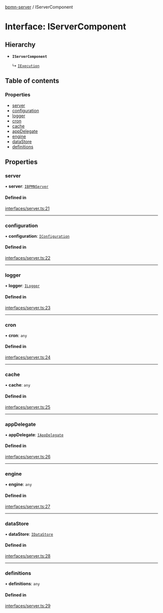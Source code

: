 [bpmn-server](../readme.md) / IServerComponent

# Interface: IServerComponent

## Hierarchy

- **`IServerComponent`**

  ↳ [`IExecution`](IExecution.md)

## Table of contents

### Properties

- [server](IServerComponent.md#server)
- [configuration](IServerComponent.md#configuration)
- [logger](IServerComponent.md#logger)
- [cron](IServerComponent.md#cron)
- [cache](IServerComponent.md#cache)
- [appDelegate](IServerComponent.md#appdelegate)
- [engine](IServerComponent.md#engine)
- [dataStore](IServerComponent.md#datastore)
- [definitions](IServerComponent.md#definitions)

## Properties

### server

• **server**: [`IBPMNServer`](IBPMNServer.md)

#### Defined in

[interfaces/server.ts:21](https://github.com/bpmnServer/bpmn-server/blob/a424360/src/interfaces/server.ts#L21)

___

### configuration

• **configuration**: [`IConfiguration`](IConfiguration.md)

#### Defined in

[interfaces/server.ts:22](https://github.com/bpmnServer/bpmn-server/blob/a424360/src/interfaces/server.ts#L22)

___

### logger

• **logger**: [`ILogger`](ILogger.md)

#### Defined in

[interfaces/server.ts:23](https://github.com/bpmnServer/bpmn-server/blob/a424360/src/interfaces/server.ts#L23)

___

### cron

• **cron**: `any`

#### Defined in

[interfaces/server.ts:24](https://github.com/bpmnServer/bpmn-server/blob/a424360/src/interfaces/server.ts#L24)

___

### cache

• **cache**: `any`

#### Defined in

[interfaces/server.ts:25](https://github.com/bpmnServer/bpmn-server/blob/a424360/src/interfaces/server.ts#L25)

___

### appDelegate

• **appDelegate**: [`IAppDelegate`](IAppDelegate.md)

#### Defined in

[interfaces/server.ts:26](https://github.com/bpmnServer/bpmn-server/blob/a424360/src/interfaces/server.ts#L26)

___

### engine

• **engine**: `any`

#### Defined in

[interfaces/server.ts:27](https://github.com/bpmnServer/bpmn-server/blob/a424360/src/interfaces/server.ts#L27)

___

### dataStore

• **dataStore**: [`IDataStore`](IDataStore.md)

#### Defined in

[interfaces/server.ts:28](https://github.com/bpmnServer/bpmn-server/blob/a424360/src/interfaces/server.ts#L28)

___

### definitions

• **definitions**: `any`

#### Defined in

[interfaces/server.ts:29](https://github.com/bpmnServer/bpmn-server/blob/a424360/src/interfaces/server.ts#L29)
